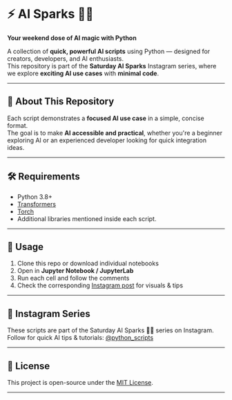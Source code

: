 # ⚡ AI Sparks 🤖✨
**Your weekend dose of AI magic with Python**

A collection of **quick, powerful AI scripts** using Python — designed for creators, developers, and AI enthusiasts.  
This repository is part of the **Saturday AI Sparks** Instagram series, where we explore **exciting AI use cases** with **minimal code**.

---

## 📌 About This Repository
Each script demonstrates a **focused AI use case** in a simple, concise format.  
The goal is to make **AI accessible and practical**, whether you're a beginner exploring AI or an experienced developer looking for quick integration ideas.

---

## 🛠 Requirements
- Python 3.8+
- [Transformers](https://huggingface.co/transformers/)
- [Torch](https://pytorch.org/)
- Additional libraries mentioned inside each script.

---

## 🚀 Usage
1. Clone this repo or download individual notebooks  
2. Open in **Jupyter Notebook / JupyterLab**  
3. Run each cell and follow the comments  
4. Check the corresponding [Instagram post](https://www.instagram.com/python_scripts/) for visuals & tips

---

## 📍 Instagram Series

These scripts are part of the Saturday AI Sparks 🤖✨ series on Instagram.
Follow for quick AI tips & tutorials: [@python_scripts](https://www.instagram.com/python_scripts/)

---

## 📩 License

This project is open-source under the [MIT License](LICENSE).

---

